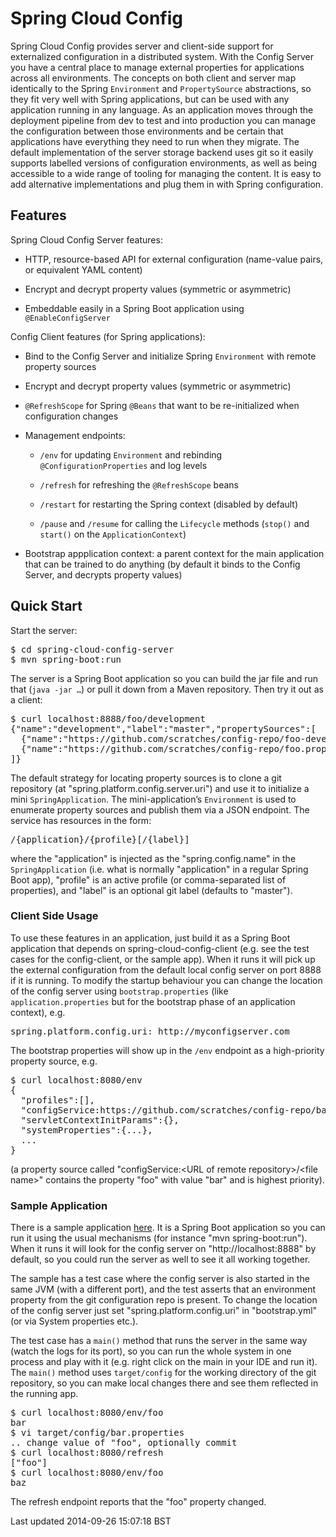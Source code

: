 <!DOCTYPE html>
<html lang="en">
<head>
<meta charset="UTF-8">
<!--[if IE]><meta http-equiv="X-UA-Compatible" content="IE=edge"><![endif]-->
<meta name="viewport" content="width=device-width, initial-scale=1.0">
<meta name="generator" content="Asciidoctor 1.5.1">
<title>Spring Cloud Config</title>
<link rel="stylesheet" href="https://fonts.googleapis.com/css?family=Open+Sans:300,300italic,400,400italic,600,600italic|Noto+Serif:400,400italic,700,700italic|Droid+Sans+Mono:400">
<link rel="stylesheet" href="./asciidoctor.css">
</head>
<body class="article">
<div id="header">
<h1>Spring Cloud Config</h1>
</div>
<div id="content">
<div id="preamble">
<div class="sectionbody">
<div class="paragraph">
<p>Spring Cloud Config provides server and client-side support for
externalized configuration in a distributed system. With the Config
Server you have a central place to manage external properties for
applications across all environments. The concepts on both client and
server map identically to the Spring <code>Environment</code> and
<code>PropertySource</code> abstractions, so they fit very well with Spring
applications, but can be used with any application running in any
language. As an application moves through the deployment pipeline from
dev to test and into production you can manage the configuration
between those environments and be certain that applications have
everything they need to run when they migrate. The default
implementation of the server storage backend uses git so it easily
supports labelled versions of configuration environments, as well as
being accessible to a wide range of tooling for managing the content.
It is easy to add alternative implementations and plug them in with
Spring configuration.</p>
</div>
</div>
</div>
<div class="sect1">
<h2 id="_features">Features</h2>
<div class="sectionbody">
<div class="paragraph">
<p>Spring Cloud Config Server features:</p>
</div>
<div class="ulist">
<ul>
<li>
<p>HTTP, resource-based API for external configuration (name-value pairs, or equivalent YAML content)</p>
</li>
<li>
<p>Encrypt and decrypt property values (symmetric or asymmetric)</p>
</li>
<li>
<p>Embeddable easily in a Spring Boot application using <code>@EnableConfigServer</code></p>
</li>
</ul>
</div>
<div class="paragraph">
<p>Config Client features (for Spring applications):</p>
</div>
<div class="ulist">
<ul>
<li>
<p>Bind to the Config Server and initialize Spring <code>Environment</code> with remote property sources</p>
</li>
<li>
<p>Encrypt and decrypt property values (symmetric or asymmetric)</p>
</li>
<li>
<p><code>@RefreshScope</code> for Spring <code>@Beans</code> that want to be re-initialized when configuration changes</p>
</li>
<li>
<p>Management endpoints:</p>
<div class="ulist">
<ul>
<li>
<p><code>/env</code> for updating <code>Environment</code> and rebinding <code>@ConfigurationProperties</code> and log levels</p>
</li>
<li>
<p><code>/refresh</code> for refreshing the <code>@RefreshScope</code> beans</p>
</li>
<li>
<p><code>/restart</code> for restarting the Spring context (disabled by default)</p>
</li>
<li>
<p><code>/pause</code> and <code>/resume</code> for calling the <code>Lifecycle</code> methods (<code>stop()</code> and <code>start()</code> on the <code>ApplicationContext</code>)</p>
</li>
</ul>
</div>
</li>
<li>
<p>Bootstrap appplication context: a parent context for the main application that can be trained to do anything (by default it binds to the Config Server, and decrypts property values)</p>
</li>
</ul>
</div>
</div>
</div>
<div class="sect1">
<h2 id="_quick_start">Quick Start</h2>
<div class="sectionbody">
<div class="paragraph">
<p>Start the server:</p>
</div>
<div class="listingblock">
<div class="content">
<pre>$ cd spring-cloud-config-server
$ mvn spring-boot:run</pre>
</div>
</div>
<div class="paragraph">
<p>The server is a Spring Boot application so you can build the jar file
and run that (<code>java -jar &#8230;&#8203;</code>) or pull it down from a Maven
repository. Then try it out as a client:</p>
</div>
<div class="listingblock">
<div class="content">
<pre>$ curl localhost:8888/foo/development
{"name":"development","label":"master","propertySources":[
  {"name":"https://github.com/scratches/config-repo/foo-development.properties","source":{"bar":"spam"}},
  {"name":"https://github.com/scratches/config-repo/foo.properties","source":{"foo":"bar"}}
]}</pre>
</div>
</div>
<div class="paragraph">
<p>The default strategy for locating property sources is to clone a git
repository (at "spring.platform.config.server.uri") and use it to
initialize a mini <code>SpringApplication</code>. The mini-application&#8217;s
<code>Environment</code> is used to enumerate property sources and publish them
via a JSON endpoint. The service has resources in the form:</p>
</div>
<div class="listingblock">
<div class="content">
<pre>/{application}/{profile}[/{label}]</pre>
</div>
</div>
<div class="paragraph">
<p>where the "application" is injected as the "spring.config.name" in the
<code>SpringApplication</code> (i.e. what is normally "application" in a regular
Spring Boot app), "profile" is an active profile (or comma-separated
list of properties), and "label" is an optional git label (defaults to
"master").</p>
</div>
<div class="sect2">
<h3 id="_client_side_usage">Client Side Usage</h3>
<div class="paragraph">
<p>To use these features in an application, just build it as a Spring
Boot application that depends on spring-cloud-config-client
(e.g. see the test cases for the config-client, or the sample app).
When it runs it will pick up the external configuration from the
default local config server on port 8888 if it is running. To modify
the startup behaviour you can change the location of the config server
using <code>bootstrap.properties</code> (like <code>application.properties</code> but for
the bootstrap phase of an application context), e.g.</p>
</div>
<div class="listingblock">
<div class="content">
<pre>spring.platform.config.uri: http://myconfigserver.com</pre>
</div>
</div>
<div class="paragraph">
<p>The bootstrap properties will show up in the <code>/env</code> endpoint as a
high-priority property source, e.g.</p>
</div>
<div class="listingblock">
<div class="content">
<pre>$ curl localhost:8080/env
{
  "profiles":[],
  "configService:https://github.com/scratches/config-repo/bar.properties":{"foo":"bar"},
  "servletContextInitParams":{},
  "systemProperties":{...},
  ...
}</pre>
</div>
</div>
<div class="paragraph">
<p>(a property source called "configService:&lt;URL of remote
repository&gt;/&lt;file name&gt;" contains the property "foo" with value
"bar" and is highest priority).</p>
</div>
</div>
<div class="sect2">
<h3 id="_sample_application">Sample Application</h3>
<div class="paragraph">
<p>There is a sample application
<a href="https://github.com/spring-cloud/spring-cloud-config-sample">here</a>. It
is a Spring Boot application so you can run it using the usual
mechanisms (for instance "mvn spring-boot:run"). When it runs it will
look for the config server on "http://localhost:8888" by default, so
you could run the server as well to see it all working together.</p>
</div>
<div class="paragraph">
<p>The sample has a test case where the config server is also started in
the same JVM (with a different port), and the test asserts that an
environment property from the git configuration repo is present. To
change the location of the config server just set
"spring.platform.config.uri" in "bootstrap.yml" (or via System
properties etc.).</p>
</div>
<div class="paragraph">
<p>The test case has a <code>main()</code> method that runs the server in the same
way (watch the logs for its port), so you can run the whole system in
one process and play with it (e.g. right click on the main in your IDE
and run it). The <code>main()</code> method uses <code>target/config</code> for the working
directory of the git repository, so you can make local changes there
and see them reflected in the running app.</p>
</div>
<div class="listingblock">
<div class="content">
<pre>$ curl localhost:8080/env/foo
bar
$ vi target/config/bar.properties
.. change value of "foo", optionally commit
$ curl localhost:8080/refresh
["foo"]
$ curl localhost:8080/env/foo
baz</pre>
</div>
</div>
<div class="paragraph">
<p>The refresh endpoint reports that the "foo" property changed.</p>
</div>
</div>
</div>
</div>
</div>
<div id="footer">
<div id="footer-text">
Last updated 2014-09-26 15:07:18 BST
</div>
</div>
</body>
</html>